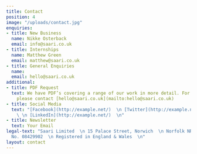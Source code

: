```yaml
---
title: Contact
position: 4
image: "/uploads/contact.jpg"
enquiries:
- title: New Business
  name: Nikke Osterback
  email: info@saari.co.uk
- title: Internships
  name: Matthew Green
  email: matthew@saari.co.uk
- title: General Enquiries
  name: 
  email: hello@saari.co.uk
additional:
- title: PDF Request
  text: We have PDF’s covering a range of our work in more detail. For more information
    please contact [hello@saari.co.uk](mailto:hello@saari.co.uk)
- title: Social Media
  text: "[Facebook](http://example.net/)  \n [Twitter](http://example.net/)  \n [Instagram](http://example.net/)
    \ \n [LinkedIn](http://example.net/)  \n"
- title: Newsletter
  text: Your Email
legal-text: "Saari Limited  \n 15 Palace Street, Norwich  \n Norfolk NR3 1RT  \n\nRegistered
  No. 08429902  \n Registered in England & Wales  \n"
layout: contact
---
```


